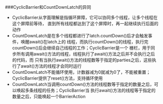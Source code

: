 ###CyclicBarrier和CountDownLatch的异同
* CyclicBarrier从字面理解是指循环屏障，它可以协同多个线程，让多个线程在这个屏障前等待，
直到所有线程都达到了这个屏障时，再一起继续执行后面的动作
* CountDownLatch是在多个线程都进行了latch.countDown()后才会触发事件，唤醒await()在latch上的
线程，而执行countDown()的线程，执行完countDown()后会继续自己线程的工作；CyclicBarrier是一个
栅栏，用于同步所有调用await()方法的线程，线程执行了await()方法之后并不会执行之后的代码，而
只有当执行await()方法的线程数等于指定的parties之后，这些执行了await()方法的线程才会同时运行
* CountDownLatch不能循环使用，计数器减为0就减为0了，不能被重置；CyclicBarrier提供了reset()方法，支持循环使用
* CountDownLatch当调用countDown()方法的线程数等于指定的数量之后，可以唤起多条线程的任务；CyclicBarrier当
执行await()方法的线程等于指定的数量之后，只能唤起一个BarrierAction